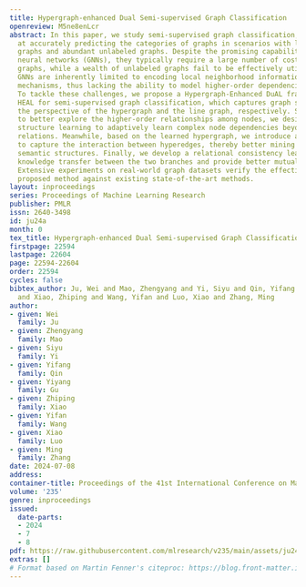 ```yaml
---
title: Hypergraph-enhanced Dual Semi-supervised Graph Classification
openreview: M5ne8enLcr
abstract: In this paper, we study semi-supervised graph classification, which aims
  at accurately predicting the categories of graphs in scenarios with limited labeled
  graphs and abundant unlabeled graphs. Despite the promising capability of graph
  neural networks (GNNs), they typically require a large number of costly labeled
  graphs, while a wealth of unlabeled graphs fail to be effectively utilized. Moreover,
  GNNs are inherently limited to encoding local neighborhood information using message-passing
  mechanisms, thus lacking the ability to model higher-order dependencies among nodes.
  To tackle these challenges, we propose a Hypergraph-Enhanced DuAL framework named
  HEAL for semi-supervised graph classification, which captures graph semantics from
  the perspective of the hypergraph and the line graph, respectively. Specifically,
  to better explore the higher-order relationships among nodes, we design a hypergraph
  structure learning to adaptively learn complex node dependencies beyond pairwise
  relations. Meanwhile, based on the learned hypergraph, we introduce a line graph
  to capture the interaction between hyperedges, thereby better mining the underlying
  semantic structures. Finally, we develop a relational consistency learning to facilitate
  knowledge transfer between the two branches and provide better mutual guidance.
  Extensive experiments on real-world graph datasets verify the effectiveness of the
  proposed method against existing state-of-the-art methods.
layout: inproceedings
series: Proceedings of Machine Learning Research
publisher: PMLR
issn: 2640-3498
id: ju24a
month: 0
tex_title: Hypergraph-enhanced Dual Semi-supervised Graph Classification
firstpage: 22594
lastpage: 22604
page: 22594-22604
order: 22594
cycles: false
bibtex_author: Ju, Wei and Mao, Zhengyang and Yi, Siyu and Qin, Yifang and Gu, Yiyang
  and Xiao, Zhiping and Wang, Yifan and Luo, Xiao and Zhang, Ming
author:
- given: Wei
  family: Ju
- given: Zhengyang
  family: Mao
- given: Siyu
  family: Yi
- given: Yifang
  family: Qin
- given: Yiyang
  family: Gu
- given: Zhiping
  family: Xiao
- given: Yifan
  family: Wang
- given: Xiao
  family: Luo
- given: Ming
  family: Zhang
date: 2024-07-08
address:
container-title: Proceedings of the 41st International Conference on Machine Learning
volume: '235'
genre: inproceedings
issued:
  date-parts:
  - 2024
  - 7
  - 8
pdf: https://raw.githubusercontent.com/mlresearch/v235/main/assets/ju24a/ju24a.pdf
extras: []
# Format based on Martin Fenner's citeproc: https://blog.front-matter.io/posts/citeproc-yaml-for-bibliographies/
---
```

